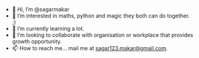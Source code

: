 - 👋 Hi, I’m @sagarmakar
- 👀 I’m interested in maths, python and magic they both can do together. ;)
- 🌱 I’m currently learning a lot. 
- 💞️ I’m looking to collaborate with organisation or workplace that provides growth opportunity.
- 📫 How to reach me... mail me at sagar123.makar@gmail.com.

<!---
sagarmakar/sagarmakar is a ✨ special ✨ repository because its `README.md` (this file) appears on your GitHub profile.
You can click the Preview link to take a look at your changes.
--->
